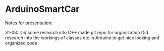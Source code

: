 # ArduinoSmartCar

Notes for presentation:

31-03: 	Did some research into C++ made git repo for organization
	Did research into the workings of classes etc in Arduino to get nice looking and organized code
